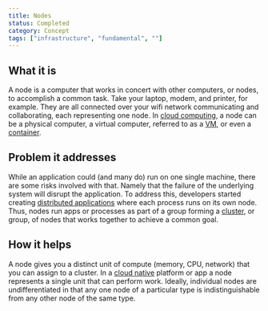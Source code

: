 ```yaml
---
title: Nodes
status: Completed
category: Concept
tags: ["infrastructure", "fundamental", ""]
---
```


## What it is

A node is a computer that works in concert with other computers, or nodes, to accomplish a common task.
Take your laptop, modem, and printer, for example.
They are all connected over your wifi network communicating and collaborating, each representing one node.
In [cloud computing](/cloud-computing/), a node can be a physical computer,
a virtual computer, referred to as a [VM](/virtual-machine/), or even a [container](/container/).

## Problem it addresses

While an application could (and many do) run on one single machine, there are some risks involved with that.
Namely that the failure of the underlying system will disrupt the application.
To address this, developers started creating [distributed applications](/distributed-apps/) where each process runs on its own node.
Thus, nodes run apps or processes as part of a group forming a [cluster](/cluster/), or group, of nodes that works together to achieve a common goal.

## How it helps

A node gives you a distinct unit of compute (memory, CPU, network) that you can assign to a cluster.
In a [cloud native](/cloud-native-tech/) platform or app a node represents a single unit that can perform work.
Ideally, individual nodes are undifferentiated in that
any one node of a particular type is indistinguishable from any other node of the same type.
